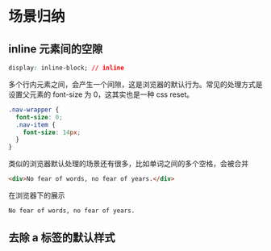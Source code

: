 # 场景归纳

## inline 元素间的空隙

```css
display: inline-block; // inline
```

多个行内元素之间，会产生一个间隙，这是浏览器的默认行为。常见的处理方式是设置父元素的 font-size 为 0，这其实也是一种 css reset。

```css
.nav-wrapper {
  font-size: 0;
  .nav-item {
    font-size: 14px;
  }
}
```

类似的浏览器默认处理的场景还有很多，比如单词之间的多个空格，会被合并

```html
<div>No fear of words, no fear of years.</div>
```

在浏览器下的展示

```html
No fear of words, no fear of years.
```

## 去除 a 标签的默认样式
